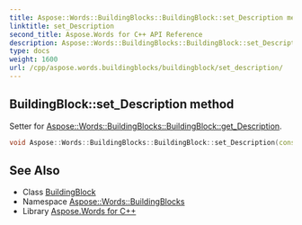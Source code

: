 ```yaml
---
title: Aspose::Words::BuildingBlocks::BuildingBlock::set_Description method
linktitle: set_Description
second_title: Aspose.Words for C++ API Reference
description: Aspose::Words::BuildingBlocks::BuildingBlock::set_Description method. Setter for Aspose::Words::BuildingBlocks::BuildingBlock::get_Description in C++.
type: docs
weight: 1600
url: /cpp/aspose.words.buildingblocks/buildingblock/set_description/
---
```

## BuildingBlock::set_Description method


Setter for [Aspose::Words::BuildingBlocks::BuildingBlock::get_Description](../get_description/).

```cpp
void Aspose::Words::BuildingBlocks::BuildingBlock::set_Description(const System::String &value)
```

## See Also

* Class [BuildingBlock](../)
* Namespace [Aspose::Words::BuildingBlocks](../../)
* Library [Aspose.Words for C++](../../../)

